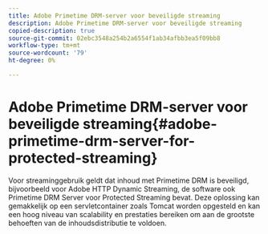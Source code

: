 ```yaml
---
title: Adobe Primetime DRM-server voor beveiligde streaming
description: Adobe Primetime DRM-server voor beveiligde streaming
copied-description: true
source-git-commit: 02ebc3548a254b2a6554f1ab34afbb3ea5f09bb8
workflow-type: tm+mt
source-wordcount: '79'
ht-degree: 0%

---
```


# Adobe Primetime DRM-server voor beveiligde streaming{#adobe-primetime-drm-server-for-protected-streaming}

Voor streaminggebruik geldt dat inhoud met Primetime DRM is beveiligd, bijvoorbeeld voor Adobe HTTP Dynamic Streaming, de software ook Primetime DRM Server voor Protected Streaming bevat. Deze oplossing kan gemakkelijk op een servletcontainer zoals Tomcat worden opgesteld en kan een hoog niveau van scalability en prestaties bereiken om aan de grootste behoeften van de inhoudsdistributie te voldoen.
